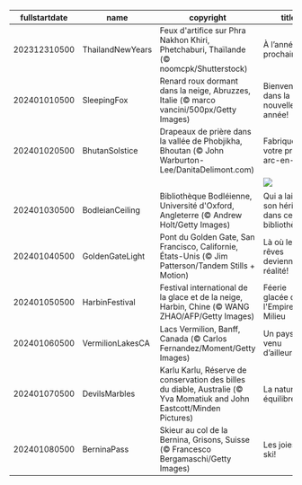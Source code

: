 |fullstartdate|name|copyright|title|image|
|--|--|--|--|--|
202312310500|ThailandNewYears|Feux d'artifice sur Phra Nakhon Khiri, Phetchaburi, Thaïlande (© noomcpk/Shutterstock)|À l’année prochaine!|![](/fr-CA/2024/01/202312310500ThailandNewYears.jpg)|
202401010500|SleepingFox|Renard roux dormant dans la neige, Abruzzes, Italie (© marco vancini/500px/Getty Images)|Bienvenue dans la nouvelle année!|![](/fr-CA/2024/01/202401010500SleepingFox.jpg)|
202401020500|BhutanSolstice|Drapeaux de prière dans la vallée de Phobjikha, Bhoutan (© John Warburton-Lee/DanitaDelimont.com)|Fabriquez votre propre arc-en-ciel!|![](/fr-CA/2024/01/202401020500BhutanSolstice.jpg)|
||||![](/fr-CA/2024/01/.jpg)|
202401030500|BodleianCeiling|Bibliothèque Bodléienne, Université d'Oxford, Angleterre (© Andrew Holt/Getty Images)|Qui a laissé son héritage dans cette bibliothèque?|![](/fr-CA/2024/01/202401030500BodleianCeiling.jpg)|
202401040500|GoldenGateLight|Pont du Golden Gate, San Francisco, Californie, États-Unis (© Jim Patterson/Tandem Stills + Motion)|Là où les rêves deviennent réalité!|![](/fr-CA/2024/01/202401040500GoldenGateLight.jpg)|
202401050500|HarbinFestival|Festival international de la glace et de la neige, Harbin, Chine (© WANG ZHAO/AFP/Getty Images)|Féerie glacée dans l'Empire du Milieu|![](/fr-CA/2024/01/202401050500HarbinFestival.jpg)|
202401060500|VermilionLakesCA|Lacs Vermilion, Banff, Canada (© Carlos Fernandez/Moment/Getty Images)|Un paysage venu d’ailleurs|![](/fr-CA/2024/01/202401060500VermilionLakesCA.jpg)|
202401070500|DevilsMarbles|Karlu Karlu, Réserve de conservation des billes du diable, Australie (© Yva Momatiuk and John Eastcott/Minden Pictures)|La nature en équilibre|![](/fr-CA/2024/01/202401070500DevilsMarbles.jpg)|
202401080500|BerninaPass|Skieur au col de la Bernina, Grisons, Suisse (© Francesco Bergamaschi/Getty Images)|Les joies du ski!|![](/fr-CA/2024/01/202401080500BerninaPass.jpg)|
